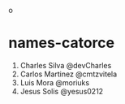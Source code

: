 o
# names-catorce

1. Charles Silva @devCharles
2. Carlos Martinez @cmtzvitela
3. Luis Mora @moriuks
4. Jesus Solis @yesus0212
